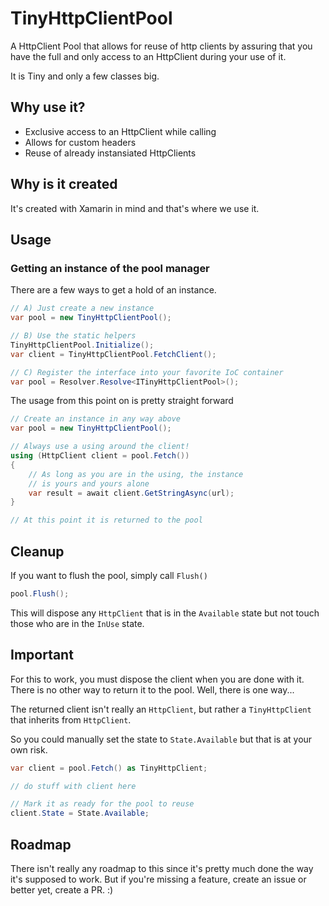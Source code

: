 # TinyHttpClientPool
A HttpClient Pool that allows for reuse of http clients by assuring that you have the full and only access to an HttpClient during your use of it.

It is Tiny and only a few classes big.

## Why use it?

* Exclusive access to an HttpClient while calling
* Allows for custom headers
* Reuse of already instansiated HttpClients

## Why is it created

It's created with Xamarin in mind and that's where we use it.

## Usage

### Getting an instance of the pool manager

There are a few ways to get a hold of an instance.

```csharp
// A) Just create a new instance
var pool = new TinyHttpClientPool();

// B) Use the static helpers
TinyHttpClientPool.Initialize();
var client = TinyHttpClientPool.FetchClient();

// C) Register the interface into your favorite IoC container
var pool = Resolver.Resolve<ITinyHttpClientPool>();
```

The usage from this point on is pretty straight forward

```csharp
// Create an instance in any way above
var pool = new TinyHttpClientPool();

// Always use a using around the client!
using (HttpClient client = pool.Fetch())
{
    // As long as you are in the using, the instance
    // is yours and yours alone
    var result = await client.GetStringAsync(url);
}

// At this point it is returned to the pool
```

## Cleanup

If you want to flush the pool, simply call ```Flush()```

```csharp
pool.Flush();
```

This will dispose any ```HttpClient``` that is in the ```Available``` state but not touch those who are in the ```InUse``` state.

## Important

For this to work, you must dispose the client when you are done with it. There is no other way to return it to the pool. Well, there is one way...

The returned client isn't really an ```HttpClient```, but rather a ```TinyHttpClient``` that inherits from ```HttpClient```.

So you could manually set the state to ```State.Available``` but that is at your own risk.

```csharp
var client = pool.Fetch() as TinyHttpClient;

// do stuff with client here

// Mark it as ready for the pool to reuse
client.State = State.Available; 
```


## Roadmap

There isn't really any roadmap to this since it's pretty much done the way it's supposed to work. But if you're missing a feature, create an issue or better yet, create a PR. :)